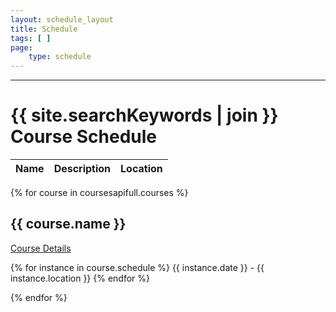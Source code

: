 ```yaml
---
layout: schedule_layout
title: Schedule
tags: [ ]
page:
    type: schedule
---
```



<hr class="my-2">
<h1>{{ site.searchKeywords | join }} Course Schedule</h1>

<table class="table">
<thead>
    <tr>
       <th>Name</th><th>Description</th><th>Location</th>
    </tr> 
</thead>
<tbody>
</tbody>
</tbody>
</table>





{% for course in coursesapifull.courses %}
<div>
<h2>{{ course.name }}</h2>
<a href="/courses/{{ course.name | slug }}/">Course Details</a>

{% for instance in course.schedule %}
{{ instance.date }} - 
{{ instance.location }}
{% endfor %}

{% endfor %}
  

</div>
